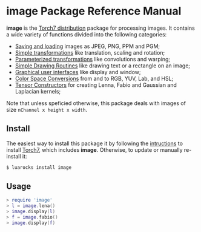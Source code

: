 # image Package Reference Manual #

__image__ is the [Torch7 distribution](http://torch.ch/) package for processing 
images. It contains a wide variety of functions divided into the following categories:

  * [Saving and loading](saveload.md) images as JPEG, PNG, PPM and PGM;
  * [Simple transformations](simpletransform.md) like translation, scaling and rotation;
  * [Parameterized transformations](paramtransform.md) like convolutions and warping;
  * [Simple Drawing Routines](doc/drawing.md) like drawing text or a rectangle on an image;
  * [Graphical user interfaces](gui.md) like display and window;
  * [Color Space Conversions](colorspace.md) from and to RGB, YUV, Lab, and HSL;
  * [Tensor Constructors](tensorconstruct.md) for creating Lenna, Fabio and Gaussian and Laplacian kernels;

Note that unless speficied otherwise, this package deals with images of size 
`nChannel x height x width`.

## Install

The easiest way to install this package it by following the [intructions](http://torch.ch/docs/getting-started.html) 
to install [Torch7](www.torch.ch), which includes __image__. 
Otherwise, to update or manually re-install it:

```bash
$ luarocks install image
```

## Usage

```lua
> require 'image'
> l = image.lena()
> image.display(l)
> f = image.fabio()
> image.display(f)
```
